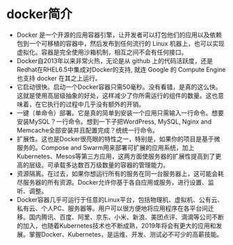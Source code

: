# docker简介

* Docker 是一个开源的应用容器引擎，让开发者可以打包他们的应用以及依赖包到一个可移植的容器中，然后发布到任何流行的 Linux 机器上，也可以实现虚拟化。容器是完全使用沙箱机制，相互之间不会有任何接口。
* Docker自2013年以来非常火热，无论是从 github 上的代码活跃度，还是Redhat在RHEL6.5中集成对Docker的支持, 就连 Google 的 Compute Engine 也支持 docker 在其之上运行。
* 它启动很快。启动一个Docker容器只需50毫秒。没有看错，是真的这么快。这就是使用高层级抽象的好处，这样减少了你所需运行的组件的数量。这也意味着，在它执行的过程中几乎没有额外的开销。
* 一键（单命令）部署。它是真的简单到安装一个应用只需输入一行命令。想要安装MySQL？一行命令。想到一下子把WordPress, MySQL, Nginx and Memcache全部安装并且配置完成？统统一行命令。
* 扩展性。这也是Docker很亮眼的特性之一，特别是，如果你的项目是基于微服务的。Compose and Swarm用来部署可扩展的应用系统，加上Kubernetes、Mesos等第三方应用，这两方面使服务器的扩展性提高到了更高的层级。可承载多达数百万级数量的容器的管理能力。
* 资源隔离。在过去，如果你想运行所有的服务在同一台服务器上，这可能会耗尽服务器的所有资源。Docker允许你基于各自应用或服务，进行设置、监听、调整。
* Docker容器几乎可运行于任意的Linux平台，包括物理机、虚拟机、公有云、私有云、个人PC、服务器等。用户可以很方便地将应用程序在各平台间迁移。国内腾讯、百度、阿里、京东、小米、新浪、美团点评、滴滴等公司不断的加入，也随着Kubernetes技术也不断成熟，2019年将会有更大的应用和发展。掌握Docker、Kubernetes，是运维、开发、测试必不可少的高薪技能。
